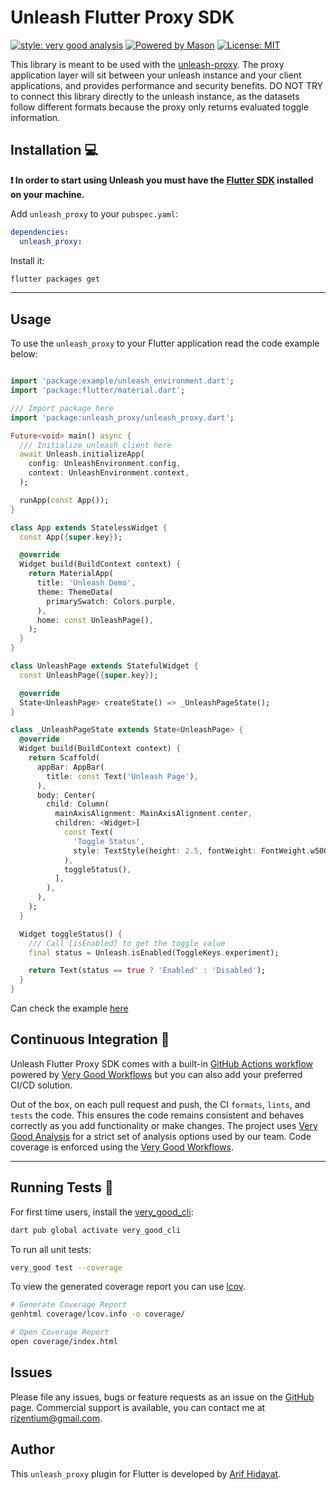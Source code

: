 # Unleash Flutter Proxy SDK

[![style: very good analysis][very_good_analysis_badge]][very_good_analysis_link]
[![Powered by Mason](https://img.shields.io/endpoint?url=https%3A%2F%2Ftinyurl.com%2Fmason-badge)](https://github.com/felangel/mason)
[![License: MIT][license_badge]][license_link]

This library is meant to be used with the [unleash-proxy][unleash_proxy_link]. The proxy application layer will sit between your unleash instance and your client applications, and provides performance and security benefits. DO NOT TRY to connect this library directly to the unleash instance, as the datasets follow different formats because the proxy only returns evaluated toggle information.

## Installation 💻

**❗ In order to start using Unleash you must have the [Flutter SDK][flutter_install_link] installed on your machine.**

Add `unleash_proxy` to your `pubspec.yaml`:

```yaml
dependencies:
  unleash_proxy:
```

Install it:

```sh
flutter packages get
```

---

## Usage

To use the `unleash_proxy` to your Flutter application read the code example below:

```dart

import 'package:example/unleash_environment.dart';
import 'package:flutter/material.dart';

/// Import package here
import 'package:unleash_proxy/unleash_proxy.dart';

Future<void> main() async {
  /// Initialize unleash client here
  await Unleash.initializeApp(
    config: UnleashEnvironment.config,
    context: UnleashEnvironment.context,
  );

  runApp(const App());
}

class App extends StatelessWidget {
  const App({super.key});

  @override
  Widget build(BuildContext context) {
    return MaterialApp(
      title: 'Unleash Demo',
      theme: ThemeData(
        primarySwatch: Colors.purple,
      ),
      home: const UnleashPage(),
    );
  }
}

class UnleashPage extends StatefulWidget {
  const UnleashPage({super.key});

  @override
  State<UnleashPage> createState() => _UnleashPageState();
}

class _UnleashPageState extends State<UnleashPage> {
  @override
  Widget build(BuildContext context) {
    return Scaffold(
      appBar: AppBar(
        title: const Text('Unleash Page'),
      ),
      body: Center(
        child: Column(
          mainAxisAlignment: MainAxisAlignment.center,
          children: <Widget>[
            const Text(
              'Toggle Status',
              style: TextStyle(height: 2.5, fontWeight: FontWeight.w500),
            ),
            toggleStatus(),
          ],
        ),
      ),
    );
  }

  Widget toggleStatus() {
    /// Call [isEnabled] to get the toggle value
    final status = Unleash.isEnabled(ToggleKeys.experiment);

    return Text(status == true ? 'Enabled' : 'Disabled');
  }
}


```

Can check the example [here][unleash_example]

## Continuous Integration 🤖

Unleash Flutter Proxy SDK comes with a built-in [GitHub Actions workflow][github_actions_link] powered by [Very Good Workflows][very_good_workflows_link] but you can also add your preferred CI/CD solution.

Out of the box, on each pull request and push, the CI `formats`, `lints`, and `tests` the code. This ensures the code remains consistent and behaves correctly as you add functionality or make changes. The project uses [Very Good Analysis][very_good_analysis_link] for a strict set of analysis options used by our team. Code coverage is enforced using the [Very Good Workflows][very_good_coverage_link].

---

## Running Tests 🧪

For first time users, install the [very_good_cli][very_good_cli_link]:

```sh
dart pub global activate very_good_cli
```

To run all unit tests:

```sh
very_good test --coverage
```

To view the generated coverage report you can use [lcov](https://github.com/linux-test-project/lcov).

```sh
# Generate Coverage Report
genhtml coverage/lcov.info -o coverage/

# Open Coverage Report
open coverage/index.html
```

## Issues

Please file any issues, bugs or feature requests as an issue on the [GitHub][issues_link] page. Commercial support is available, you can contact me at [rizentium@gmail.com][email].

## Author

This `unleash_proxy` plugin for Flutter is developed by [Arif Hidayat][github_profile].

[flutter_install_link]: https://docs.flutter.dev/get-started/install
[github_actions_link]: https://docs.github.com/en/actions/learn-github-actions
[license_badge]: https://img.shields.io/badge/license-MIT-blue.svg
[license_link]: https://opensource.org/licenses/MIT
[logo_black]: https://raw.githubusercontent.com/VGVentures/very_good_brand/main/styles/README/vgv_logo_black.png#gh-light-mode-only
[logo_white]: https://raw.githubusercontent.com/VGVentures/very_good_brand/main/styles/README/vgv_logo_white.png#gh-dark-mode-only
[mason_link]: https://github.com/felangel/mason
[very_good_analysis_badge]: https://img.shields.io/badge/style-very_good_analysis-B22C89.svg
[very_good_analysis_link]: https://pub.dev/packages/very_good_analysis
[very_good_cli_link]: https://pub.dev/packages/very_good_cli
[very_good_coverage_link]: https://github.com/marketplace/actions/very-good-coverage
[very_good_ventures_link]: https://verygood.ventures
[very_good_ventures_link_light]: https://verygood.ventures#gh-light-mode-only
[very_good_ventures_link_dark]: https://verygood.ventures#gh-dark-mode-only
[very_good_workflows_link]: https://github.com/VeryGoodOpenSource/very_good_workflows
[unleash_proxy_link]: https://github.com/Unleash/unleash-proxy
[unleash_example]: https://github.com/rizentium/unleash-flutter-proxy-sdk/blob/main/example/lib/main.dart
[github_profile]: https://github.com/rizentium
[email]: mailto:rizentium@gmail.com
[issues_link]: https://github.com/rizentium/unleash-flutter-proxy-sdk/issues